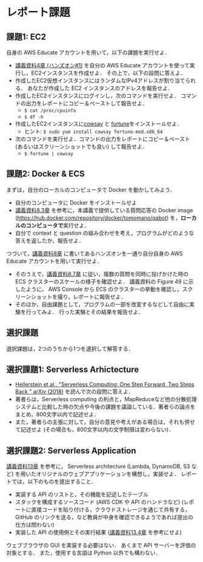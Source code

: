 # レポート課題

## 課題1: EC2
自身の AWS Educate アカウントを用いて，以下の課題を実行せよ．

- [講義資料4章 (ハンズオン#1)](https://tomomano.github.io/learn-aws-by-coding/#sec_first_ec2) を自分の AWS Educate アカウントを使って実行し，EC2インスタンスを作成せよ．
その上で，以下の設問に答えよ．
- 作成したEC2仮想インスタンスにはランダムなIPv4アドレスが割り当てられる．
あなたが作成した EC2 インスタンスのアドレスを報告せよ．
- 作成したEC2インスタンスにログインし，次のコマンドを実行せよ．
コマンドの出力をレポートにコピー＆ペーストして報告せよ．
  - `$ cat /proc/cpuinfo`
  - `$ df -h`
- 作成したEC2インスタンスに[cowsay](https://en.wikipedia.org/wiki/Cowsay) と [fortune](https://en.wikipedia.org/wiki/Fortune_(Unix))をインストールせよ．
  - ヒント: `$ sudo yum install cowsay fortune-mod.x86_64`
- 次のコマンドを実行せよ．コマンドの出力をレポートにコピー＆ペースト (あるいはスクリーンショットでも良い) して報告せよ．
  - `$ fortune | cowsay`

## 課題2: Docker & ECS

まずは，自分のローカルのコンピュータで Docker を動かしてみよう．
- 自分のコンピュータに Docker をインストールせよ
- [講義資料8.3章](https://tomomano.github.io/learn-aws-by-coding/#_transformer_%E3%82%92%E7%94%A8%E3%81%84%E3%81%9F_question_answering_%E3%83%97%E3%83%AD%E3%82%B0%E3%83%A9%E3%83%A0) を参考に，本講義で提供している質問応答の Docker image (https://hub.docker.com/repository/docker/tomomano/qabot) を，**ローカルのコンピュータで**実行せよ．
- 自分で context と question の組み合わせを考え，プログラムがどのような答えを返したか，報告せよ．

つづいて，[講義資料8章](https://tomomano.github.io/learn-aws-by-coding/#sec_fargate_qabot) に書いてあるハンズオンを一通り自分自身の AWS Educate アカウントを用いて実行せよ．
- そのうえで，[講義資料8.7章](https://tomomano.github.io/learn-aws-by-coding/#_%E3%82%BF%E3%82%B9%E3%82%AF%E3%81%AE%E5%90%8C%E6%99%82%E5%AE%9F%E8%A1%8C) に従い，複数の質問を同時に投げかけた時の ECS クラスターのスケールの様子を確認せよ．
講義資料の Figure 49 に示したように， AWS Console から ECS のクラスターの挙動を確認し，スクリーンショットを撮り，レポートに報告せよ．
- そのほか，自由課題として，プログラムの一部を改変するなどして自由に実験を行ってみよ．
行った実験とその結果を報告せよ．

## 選択課題

選択課題は，2つのうちから1つを選択して解答する．

## 選択課題1: Serverless Arhictecture

- [Hellerstein et al., "Serverless Computing: One Step Forward, Two Steps Back
" arXiv (2018)](https://arxiv.org/abs/1812.03651) を読んで次の設問に答えよ．
- 著者らは，Serverless computing の利点と，MapReduceなど他の分散処理システムと比較した時の欠点や今後の課題を議論している．著者らの論点をまとめ，800文字以内で記述せよ．
- また，著者らの主張に対して，自分の意見や考えがある場合は，それも併せて記述せよ (その場合も，800文字以内の文字制限は変わらない)．

## 選択課題2: Serverless Application

[講義資料13章](https://tomomano.github.io/learn-aws-by-coding/#sec_bashoutter) を参考に， Serverless architecture (Lambda, DynamoDB, S3 など) を用いたオリジナルのウェブアプリケーションを構想し，実装せよ．
レポートでは，以下のものを提出すること．
- 実装する API のリストと，その機能を記述したテーブル
- スタックを構成するソースコード (AWS CDK や API のハンドラなど)
(レポートに直接コードを貼り付ける，クラウドストレージを通じて共有する，GitHub のリンクを送る，など教員が中身を確認できるようであれば提出の仕方は問わない)
- 実装した API の使用例とその実行結果 ([講義資料13.4章](https://tomomano.github.io/learn-aws-by-coding/#_api_%E3%83%AA%E3%82%AF%E3%82%A8%E3%82%B9%E3%83%88%E3%82%92%E9%80%81%E4%BF%A1%E3%81%99%E3%82%8B) を参考にせよ)

ウェブブラウザの GUI を実装する必要はない．
あくまで API サーバーを評価の対象とする．
また，使用する言語は Python 以外でも構わない．

